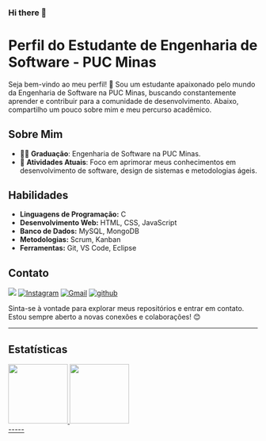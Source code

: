 ### Hi there 👋

<!--
**rafaelmelomansur/rafaelmelomansur** is a ✨ _special_ ✨ repository because its `README.md` (this file) appears on your GitHub profile.

Here are some ideas to get you started:

- 🔭 I’m currently working on ...
- 🌱 I’m currently learning ...
- 👯 I’m looking to collaborate on ...
- 🤔 I’m looking for help with ...
- 💬 Ask me about ...
- 📫 How to reach me: ...
- 😄 Pronouns: ...
- ⚡ Fun fact: ...
-->
# Perfil do Estudante de Engenharia de Software - PUC Minas

Seja bem-vindo ao meu perfil! 👋 Sou um estudante apaixonado pelo mundo da Engenharia de Software na PUC Minas, buscando constantemente aprender e contribuir para a comunidade de desenvolvimento. Abaixo, compartilho um pouco sobre mim e meu percurso acadêmico.

## Sobre Mim

- 👨‍🎓 **Graduação**: Engenharia de Software na PUC Minas.
- 🌱 **Atividades Atuais**: Foco em aprimorar meus conhecimentos em desenvolvimento de software, design de sistemas e metodologias ágeis.
  
## Habilidades

- **Linguagens de Programação:** C
- **Desenvolvimento Web:** HTML, CSS, JavaScript
- **Banco de Dados:** MySQL, MongoDB
- **Metodologias:** Scrum, Kanban
- **Ferramentas:** Git, VS Code, Eclipse

## Contato

<div>
<a href="https://www.youtube.com/seu-canal-youtube-aqui" target="_blank"><img loading="lazy" src="https://img.shields.io/badge/YouTube-FF0000?style=for-the-badge&logo=youtube&logoColor=white" target="_blank"></a>
<a href="https://www.instagram.com/rafamansur_21/" target="_blank"><img alt="Instagram" src="https://img.shields.io/badge/Instagram-E4405F?style=for-the-badge&logo=instagram&logoColor=white"/></a>
<a href="mailto:rafael.mansur2166@gmail.com" target="_blank"><img alt="Gmail" src="https://img.shields.io/badge/Gmail-D14836?style=for-the-badge&logo=gmail&logoColor=white"/></a>
<a href="https://github.com/rafaelmelomansur" target="_blank"><img alt="github" src="https://img.shields.io/badge/GitHub-100000?style=for-the-badge&logo=github&logoColor=white"/></a>

</div>  

Sinta-se à vontade para explorar meus repositórios e entrar em contato. Estou sempre aberto a novas conexões e colaborações! 😊

-----
## Estatísticas

<div>
<a href="https://github.com/rafaelmelomansur">
<img loading="lazy" height="120em" src="https://github-readme-stats.vercel.app/api/top-langs/?username=rafaelmelomansur&layout=compact&langs_count=7&theme=dracula"/>
<img height="120em" src="https://github-readme-stats.vercel.app/api?username=rafaelmelomansur&show_icons=true&theme=dracula"/>
</div>
-----
